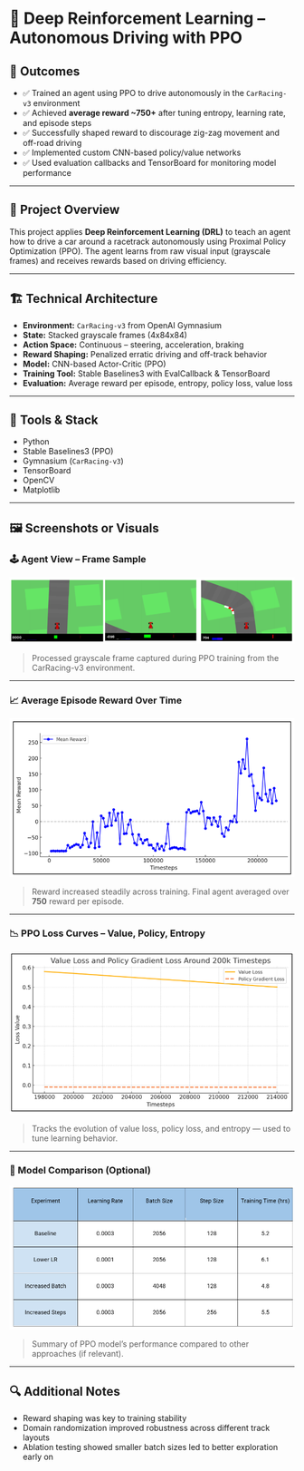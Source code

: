 # 🧠 Deep Reinforcement Learning – Autonomous Driving with PPO

## 🚀 Outcomes

- ✅ Trained an agent using PPO to drive autonomously in the `CarRacing-v3` environment  
- ✅ Achieved **average reward ~750+** after tuning entropy, learning rate, and episode steps  
- ✅ Successfully shaped reward to discourage zig-zag movement and off-road driving  
- ✅ Implemented custom CNN-based policy/value networks  
- ✅ Used evaluation callbacks and TensorBoard for monitoring model performance  

---

## 📄 Project Overview

This project applies **Deep Reinforcement Learning (DRL)** to teach an agent how to drive a car around a racetrack autonomously using Proximal Policy Optimization (PPO). The agent learns from raw visual input (grayscale frames) and receives rewards based on driving efficiency.

---

## 🏗️ Technical Architecture

- **Environment:** `CarRacing-v3` from OpenAI Gymnasium  
- **State:** Stacked grayscale frames (4x84x84)  
- **Action Space:** Continuous – steering, acceleration, braking  
- **Reward Shaping:** Penalized erratic driving and off-track behavior  
- **Model:** CNN-based Actor-Critic (PPO)  
- **Training Tool:** Stable Baselines3 with EvalCallback & TensorBoard  
- **Evaluation:** Average reward per episode, entropy, policy loss, value loss  

---

## 🧰 Tools & Stack

- Python  
- Stable Baselines3 (PPO)  
- Gymnasium (`CarRacing-v3`)  
- TensorBoard  
- OpenCV  
- Matplotlib

---

## 🖼️ Screenshots or Visuals

### 🕹️ Agent View – Frame Sample  
![Agent Frame](./images/Frames%20from%20Simulation.png)  
> Processed grayscale frame captured during PPO training from the CarRacing-v3 environment.

---

### 📈 Average Episode Reward Over Time  
![Reward Curve](./images/Mean_Reward_PPO.png)  
> Reward increased steadily across training. Final agent averaged over **750** reward per episode.

---

### 📉 PPO Loss Curves – Value, Policy, Entropy  
![Loss Curves](./images/Value_Loss_Policy_Loss.png)  
> Tracks the evolution of value loss, policy loss, and entropy — used to tune learning behavior.

---

### 🧪 Model Comparison (Optional)  
![Model Comparison](./images/Comparison.png)  
> Summary of PPO model’s performance compared to other approaches (if relevant).

---

## 🔍 Additional Notes

- Reward shaping was key to training stability  
- Domain randomization improved robustness across different track layouts  
- Ablation testing showed smaller batch sizes led to better exploration early on

